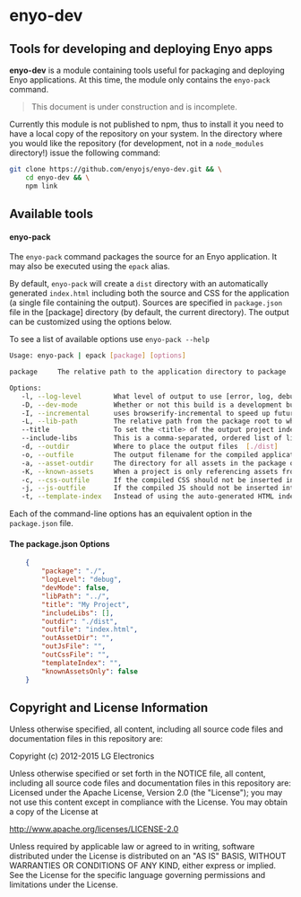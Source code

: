 # enyo-dev

## Tools for developing and deploying Enyo apps

__enyo-dev__ is a module containing tools useful for packaging and deploying Enyo applications. At this time, the module only
contains the `enyo-pack` command.

> This document is under construction and is incomplete.

Currently this module is not published to npm, thus to install it you need to have a local copy of the repository on your system. In the directory where you would like the repository (for development, not in a `node_modules` directory!) issue the following command:

```bash
git clone https://github.com/enyojs/enyo-dev.git && \
	cd enyo-dev && \
	npm link
```

## Available tools

#### enyo-pack

The `enyo-pack` command packages the source for an Enyo application. It may also be executed using the `epack` alias.

By default, `enyo-pack` will create a `dist` directory with an automatically generated `index.html` including both
the source and CSS for the application (a single file containing the output). Sources are specified in `package.json` file
in the [package] directory (by default, the current directory). The output can be customized using the options below.

To see a list of available options use `enyo-pack --help`

```bash
Usage: enyo-pack | epack [package] [options]

package     The relative path to the application directory to package

Options:
   -l, --log-level        What level of output to use [error, log, debug, info, verbose]  [info]
   -D, --dev-mode         Whether or not this build is a development build  [true]
   -I, --incremental      uses browserify-incremental to speed up future builds. Can either be true to use an in-memory cache or a path to persist the change cache across builds  [false]
   -L, --lib-path         The relative path from the package root to where the libraries can be found  [lib]
   --title                To set the <title> of the output project index
   --include-libs         This is a comma-separated, ordered list of libraries that have library-level options (package.json) that need to be included in the final build. If the library is explicitly required in the source it does not need to be in this list.
   -d, --outdir           Where to place the output files  [./dist]
   -o, --outfile          The output filename for the compiled application HTML  [index.html]
   -a, --asset-outdir     The directory for all assets in the package output, relative to outdir  [.]
   -K, --known-assets     When a project is only referencing assets from within CSS set this to ensure you only copy assets that are actually used into the final package
   -c, --css-outfile      If the compiled CSS should not be inserted into the packaged HTML file
   -j, --js-outfile       If the compiled JS should not be inserted into the packaged HTML file
   -t, --template-index   Instead of using the auto-generated HTML index, start from this file
```

Each of the command-line options has an equivalent option in the `package.json` file.

#### The package.json Options

```json
	{
		"package": "./",
		"logLevel": "debug",
		"devMode": false,
		"libPath": "../",
		"title": "My Project",
		"includeLibs": [],
		"outdir": "./dist",
		"outfile": "index.html",
		"outAssetDir": "",
		"outJsFile": "",
		"outCssFile": "",
		"templateIndex": "",
		"knownAssetsOnly": false
	}
```

## Copyright and License Information

Unless otherwise specified, all content, including all source code files and documentation files in
this repository are:

Copyright (c) 2012-2015 LG Electronics

Unless otherwise specified or set forth in the NOTICE file, all content, including all source code
files and documentation files in this repository are: Licensed under the Apache License, Version
2.0 (the "License"); you may not use this content except in compliance with the License. You may
obtain a copy of the License at

http://www.apache.org/licenses/LICENSE-2.0

Unless required by applicable law or agreed to in writing, software distributed under the License
is distributed on an "AS IS" BASIS, WITHOUT WARRANTIES OR CONDITIONS OF ANY KIND, either express or
implied. See the License for the specific language governing permissions and limitations under the
License.
